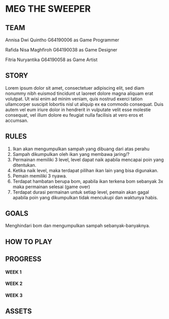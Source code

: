 # MEG THE SWEEPER
## TEAM
<p> Annisa Dwi Quintho    G64190006 as Game Programmer </p> 
<p> Rafida Nisa Maghfiroh G64190038 as Game Designer </p>
<p> Fitria Nuryantika     G64190058 as Game Artist</p>

## STORY
Lorem ipsum dolor sit amet, consectetuer adipiscing elit, sed diam nonummy nibh euismod tincidunt ut laoreet dolore magna aliquam erat volutpat. Ut wisi enim ad minim veniam, quis nostrud exerci tation ullamcorper suscipit lobortis nisl ut aliquip ex ea commodo consequat. Duis autem vel eum iriure dolor in hendrerit in vulputate velit esse molestie consequat, vel illum dolore eu feugiat nulla facilisis at vero eros et accumsan.

## RULES
<ol>
  <li> Ikan akan mengumpulkan sampah yang dibuang dari atas perahu </li>
  <li> Sampah dikumpulkan oleh ikan yang membawa jaring/? </li>
  <li> Permainan memiliki 3 level, level dapat naik apabila mencapai poin yang ditentukan. </li>
  <li> Ketika naik level, maka terdapat pilihan ikan lain yang bisa digunakan. </li>
  <li> Pemain memiliki 3 nyawa. </li>
  <li> Terdapat hambatan berupa bom, apabila ikan terkena bom sebanyak 3x maka permainan selesai (game over) </li>
  <li> Terdapat durasi permainan untuk setiap level, pemain akan gagal apabila poin yang dikumpulkan tidak mencukupi dan waktunya habis. </li>
</ol>
  
## GOALS
Menghindari bom dan mengumpulkan sampah sebanyak-banyaknya.

## HOW TO PLAY

## PROGRESS

<h4> WEEK 1 </h4>

<h4> WEEK 2 </h4>

<h4> WEEK 3 </h4>

## ASSETS


